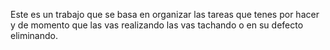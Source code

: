 Este es un trabajo que se basa en organizar las tareas que tenes por hacer y de momento que las vas realizando las vas tachando o en su defecto eliminando.
